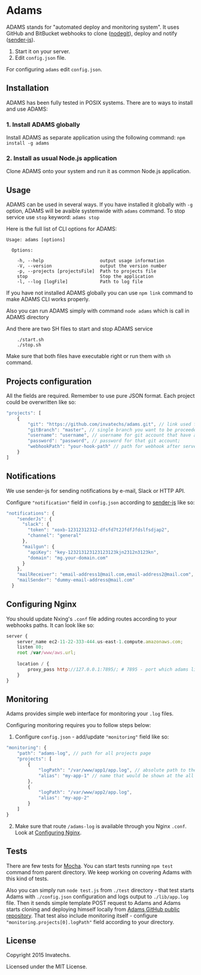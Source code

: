 # Adams
ADAMS stands for "automated deploy and monitoring system". 
It uses GitHub and BitBucket webhooks to clone ([nodegit](https://www.npmjs.com/package/nodegit)), deploy and notify ([sender-js](https://www.npmjs.com/package/sender-js)).

1. Start it on your server.
2. Edit `config.json` file.


For configuring `adams` edit `config.json`.

## Installation
ADAMS has been fully tested in POSIX systems. There are to ways to install and use ADAMS:
### 1. Install ADAMS globally
Install ADAMS as separate application using the following command:
`npm install -g adams`

### 2. Install as usual Node.js application
Clone ADAMS onto your system and run it as common Node.js application.

## Usage
ADAMS can be used in several ways. If you have installed it globally with `-g` option, ADAMS will be avaible systemwide with `adams` command. To stop service use `stop` keyword:
`adams stop`

Here is the full list of CLI options for ADAMS:
```
Usage: adams [options]

  Options:

    -h, --help                     output usage information
    -V, --version                  output the version number
    -p, --projects [projectsFile]  Path to projects file
    stop                           Stop the application
    -l, --log [logFile]            Path to log file
```

If you have not installed ADAMS globally you can use `npm link` command to make ADAMS CLI works properly.

Also you can run ADAMS simply with command
`node adams`
which is call in ADAMS directory

And there are two SH files to start and stop ADAMS service
```
	./start.sh
	./stop.sh
```
Make sure that both files have executable right or run them with `sh` command.


## Projects configuration

All the fields are required. Remember to use pure JSON format. Each project could be overwritten like so:

```js
"projects": [
    {
        "git": "https://github.com/invatechs/adams.git", // link used for clone project;
        "gitBranch": "master", // single branch you want to be proceeded;
        "username": "username", // username for git account that have at least read rights for git repository; you can specify empty username and password if current git account is publick; 
        "password": "password", // password for that git account;
        "webhookPath": "your-hook-path" // path for webhook after server DNS address, for example: you have your server running on `http://ec2-11-22-333-444.us-west-1.compute.amazonaws.com`, so you can create webhook `http://ec2-11-22-333-444.us-west-1.compute.amazonaws.com/your-hook-path`;
    }
]
```

## Notifications

We use sender-js for sending notifications by e-mail, Slack or HTTP API.

Configure `"notification"` field in `config.json` according to [sender-js](https://www.npmjs.com/package/sender-js) like so:

```js
"notifications": {
    "senderJs": {
      "slack": {
        "token": "xoxb-12312312312-dfsfd7t2JfdfJfdslfsdjap2",
        "channel": "general"
      },
      "mailgun": {
        "apiKey": "key-123213123123123123kjn2312n3123kn",
        "domain": "mg.your-domain.com"
      }
    },
    "mailReceiver": "email-address1@mail.com,email-address2@mail.com",
    "mailSender": "dummy-email-address@mail.com"
  }
```


## <a name="configuring-nginx"></a>Configuring Nginx

You should update Nxing's `.conf` file adding routes according to your webhooks paths. It can look like so:
                                                                          
```js
server {
    server_name ec2-11-22-333-444.us-east-1.compute.amazonaws.com;
    listen 80;
    root /var/www/aws.url;
        
    location / {
        proxy_pass http://127.0.0.1:7895/; # 7895 - port which adams listens
    }
}
```
 

## Monitoring

Adams provides simple web interface for monitoring your `.log` files.

Configuring monitoring requires you to follow steps below:

1) Configure `config.json` - add/update `"monitoring"` field like so:
```js
"monitoring": {
    "path": "adams-log", // path for all projects page
    "projects": [
        {
            "logPath": "/var/www/app1/app.log", // absolute path to the .log file
            "alias": "my-app-1" // name that would be shown at the all projects page
        },
        {
            "logPath": "/var/www/app2/app.log",
            "alias": "my-app-2"
        }
    ]
}
```

2) Make sure that route `/adams-log` is available through you Nginx `.conf`. Look at [Configuring Nginx](#configuring-nginx).


## Tests
 
There are few tests for [Mocha](http://mochajs.org). 
You can start tests running `npm test` command from parent directory. 
We keep working on covering Adams with this kind of tests.

Also you can simply run `node test.js` from `./test` directory - that test starts Adams 
with `./config.json` configuration and logs output to `./lib/app.log` file. 
Then it sends simple template POST request to Adams and Adams starts cloning and 
deploying himself locally from [Adams GitHub public repository](https://github.com/invatechs/adams).
That test also include monitoring itself - configure `"monitoring.projects[0].logPath"` field 
according to your directory. 


## License
Copyright 2015 Invatechs.

Licensed under the MIT License.
